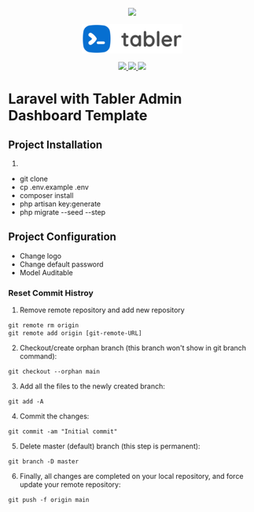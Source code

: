 <p align="center">
<a href="https://laravel.com" target="_blank">
<img src="https://raw.githubusercontent.com/laravel/art/master/logo-lockup/5%20SVG/2%20CMYK/1%20Full%20Color/laravel-logolockup-cmyk-red.svg" height="100">
</a>
</p>

<p align="center">
<a href="https://github.com/tabler/tabler" target="_blank">
<img src="https://raw.githubusercontent.com/tabler/tabler/dev/src/static/logo.svg" height="60">
</a>
</p>

<p align="center">
<a href="https://github.com/laravel/framework/tree/v11.15.0" target="__blank">
<img src="https://img.shields.io/badge/Laravel-11.0.15-red?logo=laravel&logoColor=orange">
</a>
<a href="https://www.npmjs.com/package/bootstrap/v/5.3.3" target="__blank">
<img src="https://img.shields.io/badge/Bootstrap-5.3-purple?logo=bootstrap&logoColor=purple">
</a>
<a href="https://www.npmjs.com/package/@tabler/core/v/1.0.0-beta20" target="__blank">
<img src="https://img.shields.io/badge/Tabler-1.0.0--beta20-blue">
</a>
</p>

# Laravel with Tabler Admin Dashboard Template

## Project Installation

1. 

- git clone
- cp .env.example .env
- composer install
- php artisan key:generate
- php migrate --seed --step

## Project Configuration

- Change logo
- Change default password
- Model Auditable

### Reset Commit Histroy
1. Remove remote repository and add new repository
```
git remote rm origin
git remote add origin [git-remote-URL]
```

2. Checkout/create orphan branch (this branch won't show in git branch command): 
```
git checkout --orphan main
```

3. Add all the files to the newly created branch:
```
git add -A
```

4. Commit the changes:
```
git commit -am "Initial commit"
```

5. Delete master (default) branch (this step is permanent):
```
git branch -D master
```

6. Finally, all changes are completed on your local repository, and force update your remote repository:
```
git push -f origin main
```
